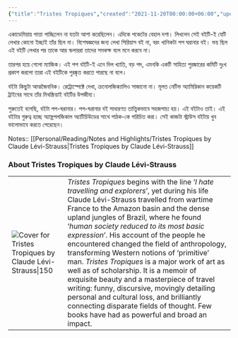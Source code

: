 ```yaml
---
{"title":"Tristes Tropiques","created":"2021-11-20T00:00:00+06:00","updated":"2023-01-08T19:41:02+06:00","read_at":["2022-01-19T00:00:00+06:00"],"read_count":1,"authors":["Claude Lévi-Strauss","John Weightman","Doreen Weightman"],"isbn10":140165622,"status":"Read","rating":5,"reviewed":true,"dg-publish":true,"cover":"https://images-na.ssl-images-amazon.com/images/S/compressed.photo.goodreads.com/books/1302750303i/283901.jpg","dg-metatags":{"og:image":"https://images-na.ssl-images-amazon.com/images/S/compressed.photo.goodreads.com/books/1302750303i/283901.jpg"},"tags":["anthropology","america","indian-subcontinent","european"],"permalink":"/personal/reading/books/read/tristes-tropiques-by-claude-levi-strauss/","dgPassFrontmatter":true}
---
```


একাডেমিয়ায় পাত্তা পাচ্ছিলেন না যতটা আশা করেছিলেন। এদিকে পকেটের বেহাল দশা। লিখলেন সেই বইটি-ই যেটি লেখার কোনো ইচ্ছাই তাঁর ছিল না। বিশেষজ্ঞদের জন্য লেখা সিরিয়াস বই না, বরং খানিকটা পপ ঘরানার বই। ভয় ছিল এই বইটি লেখার পর তাকে আর স্কলাররা তাদের সমকক্ষ বলে মনে করবে না।

তারপর হয়ে গেলো ম্যাজিক। এই পপ বইটি-ই এনে দিল খ্যাতি, বড় পদ, এমনকি একটি সাহিত্য পুরষ্কারের কমিটি দুঃখ প্রকাশ করলো তারা এই বইটিকে পুরষ্কৃত করতে পারছে না বলে।

বইটা কিছুটা আত্মজৈবনিক। রেট্রোস্পেক্টে দেখা, ক্রনোলজিক্যালিও সাজানো না। মূলত নেটিভ অ্যামিরিকান কয়েকটি ট্রাইবের সাথে তাঁর মিথষ্ক্রিয়াই বইটির উপজীব্য।

শুরুতেই বলেছি, বইটা পপ-ঘরানার। পপ-ঘরানার বই সাধারণত তাত্ত্বিকভাবে সহজপাচ্য হয়। এই বইটাও তাই। এই বইটার গুরুত্ব হচ্ছে অ্যান্থ্রপলজিকাল অ্যাটিচিউডের সাথে পাঠক-কে পরিচিত করা। সেই কাজটা স্ট্রাউস বইটায় খুব ভালোভাবে করতে পেরেছেন।

Notes:: [[Personal/Reading/Notes and Highlights/Tristes Tropiques by Claude Lévi-Strauss\|Tristes Tropiques by Claude Lévi-Strauss]]

### About Tristes Tropiques by Claude Lévi-Strauss
|     |     |
| --- | --- |
|  ![Cover for Tristes Tropiques by Claude Lévi-Strauss\|150](https://images-na.ssl-images-amazon.com/images/S/compressed.photo.goodreads.com/books/1302750303i/283901.jpg)   | _Tristes Tropiques_ begins with the line ‘_I hate travelling and explorers_’, yet during his life Claude Lévi-Strauss travelled from wartime France to the Amazon basin and the dense upland jungles of Brazil, where he found ‘_human society reduced to its most basic expression_’. His account of the people he encountered changed the field of anthropology, transforming Western notions of ‘primitive’ man. _Tristes Tropiques_ is a major work of art as well as of scholarship. It is a memoir of exquisite beauty and a masterpiece of travel writing: funny, discursive, movingly detailing personal and cultural loss, and brilliantly connecting disparate fields of thought. Few books have had as powerful and broad an impact.  |